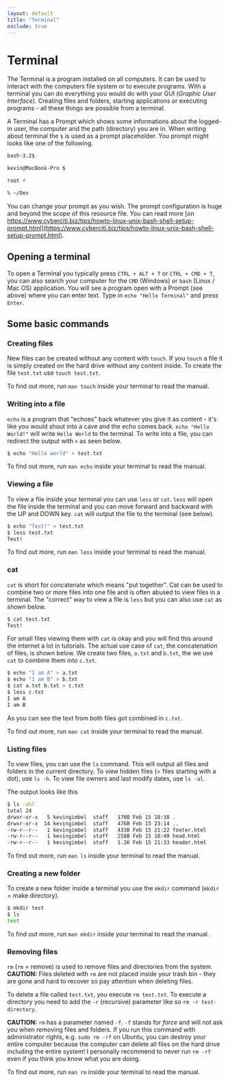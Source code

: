 ```yaml
---
layout: default
title: "Terminal"
exclude: true
---
```


# Terminal

The Terminal is a program installed on all computers. It can be used to interact with the computers file system or to execute programs. With a terminal you can do everything you would do with your GUI (_Graphic User Interface_). Creating files and folders, starting applications or executing programs - all these things are possible from a terminal.

A Terminal has a Prompt which shows some informations about the logged-in user, the computer and the path (directory) you are in. When writing about terminal the `$` is used as a prompt placeholder. You prompt might looks like one of the following.

```sh
bash-3.2$

kevin@MacBook-Pro $

root #

% ~/Dev
```

You can change your prompt as you wish. The prompt configuration is huge and beyond the scope of this resource file. You can read more [on https://www.cyberciti.biz/tips/howto-linux-unix-bash-shell-setup-prompt.html](https://www.cyberciti.biz/tips/howto-linux-unix-bash-shell-setup-prompt.html).

## Opening a terminal

To open a Terminal you typically press `CTRL + ALT + T` or `CTRL + CMD + T`, you can also search your computer for the `CMD` (Windows) or `bash` (Linux / Mac OS) application. You will see a program open with a Prompt (see above) where you can enter text. Type in `echo "Hello Terminal"` and press `Enter`.

## Some basic commands

### Creating files

New files can be created without any content with `touch`. If you `touch` a file it is simply created on the hard drive without any content inside. To create the file `test.txt` use `touch test.txt`.

To find out more, run `man touch` inside your terminal to read the manual.

### Writing into a file

`echo` is a program that "echoes" back whatever you give it as content - it's like you would shout into a cave and the echo comes back. `echo "Hello World!"` will write `Hello World` to the terminal. To write into a file, you can redirect the output with `>` as seen below.

```sh
$ echo "Hello world" > test.txt
```
To find out more, run `man echo` inside your terminal to read the manual.

### Viewing a file

To view a file inside your terminal you can use `less` or `cat`. `less` will open the file inside the terminal and you can move forward and backward with the UP and DOWN key. `cat` will output the file to the terminal (see below).

```sh
$ echo "Test!" > test.txt
$ less test.txt
Test!
```
To find out more, run `man less` inside your terminal to read the manual.

### cat

`cat` is short for concatenate which means "put together". Cat can be used to combine two or more files into one file and is often abused to view files in a terminal. The "correct" way to view a file is `less` but you can also use `cat` as shown below.

```sh
$ cat test.txt
Test!
```

For small files viewing them with `cat` is okay and you will find this around the internet a lot in tutorials. The actual use case of `cat`, the concatenation of files, is shown below. We create two files, `a.txt` and `b.txt`, the we use `cat` to combine them into `c.txt`.

```sh
$ echo "I am A" > a.txt
$ echo "I am B" > b.txt
$ cat a.txt b.txt > c.txt
$ less c.txt
I am A
I am B
```

As you can see the text from both files got combined in `c.txt`.

To find out more, run `man cat` inside your terminal to read the manual.

### Listing files

To view files, you can use the `ls` command. This will output all files and folders in the current directory. To view hidden files (= files starting with a dot), use `ls -h`. To view file owners and last modify dates, use `ls -al`.

The output looks like this

```sh
$ ls -ahl
total 24
drwxr-xr-x   5 kevingimbel  staff   170B Feb 15 18:38 .
drwxr-xr-x  14 kevingimbel  staff   476B Feb 15 23:14 ..
-rw-r--r--   1 kevingimbel  staff   433B Feb 15 21:22 footer.html
-rw-r--r--   1 kevingimbel  staff   258B Feb 15 18:49 head.html
-rw-r--r--   1 kevingimbel  staff   1.2K Feb 15 21:33 header.html
```

To find out more, run `man ls` inside your terminal to read the manual.

### Creating a new folder

To create a new folder inside a terminal you use the `mkdir` command (`mkdir` = make directory).

```sh
$ mkdir test
$ ls
test
```

To find out more, run `man mkdir` inside your terminal to read the manual.

### Removing files

`rm` (`rm` = remove) is used to remove files and directories from the system. **CAUTION:** Files deleted with `rm` are not placed inside your trash bin - they are gone and hard to recover so pay attention when deleting files.

To delete a file called `test.txt`, you execute `rm test.txt`. To execute a directory you need to add the `-r` (recursive) parameter like so `rm -r test-directory`.

**CAUTION:** `rm` has a parameter named `-f`. `-f` stands for _force_ and will not ask you when removing files and folders. If you run this command with administrator rights, e.g. `sudo rm -rf` on Ubuntu, you can destroy your entire computer because the computer can delete all files on the hard drive including the entire system! I personally recommend to never run `rm -rf` even if you think you know what you are doing.

To find out more, run `man rm` inside your terminal to read the manual.
